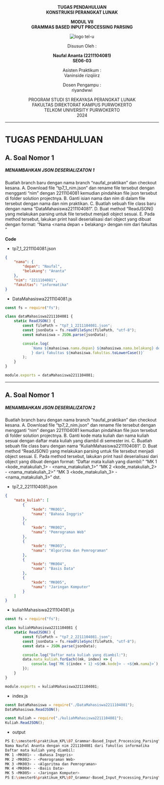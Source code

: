 <div align="center">

**TUGAS PENDAHULUAN**  
**KONSTRUKSI PERANGKAT LUNAK**

**MODUL VII**  
**GRAMMAS BASED INPUT PROCESSING PARSING**

![logo tel-u](https://github.com/user-attachments/assets/3a44181d-9c92-47f6-8cf0-87755117fd99)

Disusun Oleh :

**Naufal Ananta (2211104081)**  
**SE06-03**

Asisten Praktikum :  
Vaninside
rizqiiirz

Dosen Pengampu :  
riyandwwi

PROGRAM STUDI S1 REKAYASA PERANGKAT LUNAK  
FAKULTAS DIREKTORAT KAMPUS PURWOKERTO  
TELKOM UNIVERSITY PURWOKERTO  
2024

</div>

---

# TUGAS PENDAHULUAN

## A. Soal Nomor 1
##### MENAMBAHKAN JSON DESERIALIZATON 1
Buatlah branch baru dengan nama branch “naufal_praktikan” dan checkout kesana.
A. Download file “tp7_1_nim.json” dan rename file tersebut dengan mengganti “nim”
dengan 2211104081 kemudian pindahkan file json tersebut di folder solution
projectnya.
B. Ganti isian nama dan nim di dalam file tersebut dengan nama dan nim praktikan.
C. Buatlah sebuah file class baru dengan nama “DataMahasiswa2211104081”.
D. Buat method “ReadJSON() yang melakukan parsing untuk file tersebut menjadi object
sesuai.
E. Pada method tersebut, lakukan print hasil deserialisasi dari object yang dibuat dengan
format:
“Nama <nama depan + belakang> dengan nim <nim> dari fakultas <fakultas>”

**Code**

- tp7_1_2211104081.json
```json
{
    "nama": {
        "depan": "Naufal",
        "belakang": "Ananta"
    },
    "nim": "2211104081",
    "fakultas": "informatika"
}
```

- DataMahasiswa2211104081.js
```javascript
const fs = require("fs");

class dataMahasiswa2211104081 {
    static ReadJSON() {
        const filePath = "tp7_1_2211104081.json";
        const jsonData = fs.readFileSync(filePath, "utf-8");
        const mahasiswa = JSON.parse(jsonData);

        console.log(
            `Nama ${mahasiswa.nama.depan} ${mahasiswa.nama.belakang} dengan nim ${mahasiswa.nim
            } dari fakultas ${mahasiswa.fakultas.toLowerCase()}`
        );
    }
}

module.exports = dataMahasiswa2211104081;
```
---
## A. Soal Nomor 1
##### MENAMBAHKAN JSON DESERIALIZATON 2
Buatlah branch baru dengan nama branch “naufal_praktikan” dan checkout kesana.
A. Download file “tp7_2_nim.json” dan rename file tersebut dengan mengganti “nim” dengan
2211104081 kemudian pindahkan file json tersebut di folder solution projectnya.
B. Ganti kode mata kuliah dan nama kuliah sesuai dengan daftar mata kuliah yang diambil di
semester ini.
C. Buatlah sebuah file class baru dengan nama “KuliahMahasiswa2211104081”.
D. Buat method “ReadJSON() yang melakukan parsing untuk file tersebut menjadi object
sesuai.
E. Pada method tersebut, lakukan print hasil deserialisasi dari object yang dibuat dengan format:
“Daftar mata kuliah yang diambil:”
“MK 1 <kode_matakuliah_1> - <nama_matakuliah_1>”
“MK 2 <kode_matakuliah_2> - <nama_matakuliah_2>”
“MK 3 <kode_matakuliah_3> - <nama_matakuliah_3>”
dst.

- tp7_2_2211104081.json
```json
{
    "mata_kuliah": [
        {
            "kode": "MK001",
            "nama": "Bahasa Inggris"
        },
        {
            "kode": "MK002",
            "nama": "Pemrograman Web"
        },
        {
            "kode": "MK003",
            "nama": "Algoritma dan Pemrograman"
        },
        {
            "kode": "MK004",
            "nama": "Basis Data"
        },
        {
            "kode": "MK005",
            "nama": "Jaringan Komputer"
        }
    ]
}
```

- kuliahMahasiswa2211104081.js
```javascript
const fs = require("fs");

class kuliahMahasiswa2211104081 {
    static ReadJSON() {
        const filePath = "tp7_2_2211104081.json";
        const jsonData = fs.readFileSync(filePath, "utf-8");
        const data = JSON.parse(jsonData);

        console.log("Daftar mata kuliah yang diambil:");
        data.mata_kuliah.forEach((mk, index) => {
            console.log(`MK ${index + 1} <${mk.kode}> - <${mk.nama}>`);
        });
    }
}

module.exports = kuliahMahasiswa2211104081;
```

- index.js

```javascript
const DataMahasiswa = require("./DataMahasiswa2211104081");
DataMahasiswa.ReadJSON();

const Kuliah = require("./kuliahMahasiswa2211104081");
Kuliah.ReadJSON();
```

-  output
```bash
PS E:\smester6\praktikum_KPL\07_Grammar-Based_Input_Processing_Parsing\tp> node index.js
Nama Naufal Ananta dengan nim 2211104081 dari fakultas informatika
Daftar mata kuliah yang diambil:
MK 1 <MK001> - <Bahasa Inggris>
MK 2 <MK002> - <Pemrograman Web>
MK 3 <MK003> - <Algoritma dan Pemrograman>
MK 4 <MK004> - <Basis Data>
MK 5 <MK005> - <Jaringan Komputer>
PS E:\smester6\praktikum_KPL\07_Grammar-Based_Input_Processing_Parsing\tp> 
```